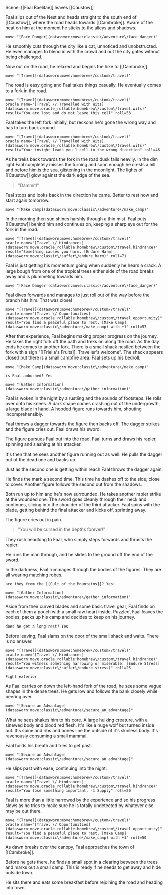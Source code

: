 Scene: [[Faal Baelitae]] leaves [[Caustow]]

Faal slips out of the Nest and heads straight to the south end of [[Caustow]], where the road heads towards [[Cambroke]].
Aware of the heat on him at the moment he sticks to the alleys and shadows. 

```iron-vault-mechanics
move "[Face Danger](datasworn:move:classic\/adventure\/face_danger)"
```



He smoothly cuts through the city like a cat, unnoticed and unobstructed. He even manages to blend in with the crowd and out the city gates without being challenged. 

Now out on the road, he relaxed and begins the hike to [[Cambroke]]. 

```iron-vault-mechanics
move "[Travel](datasworn:move:homebrew\/custom\/travel)"
```

The road is easy going and Faal takes things casually. He eventually comes to a fork in the road. 

```iron-vault-mechanics
move "[Travel](datasworn:move:homebrew\/custom\/travel)"
oracle name="[Travel \/ Travelled with Wits](datasworn:move.oracle_rollable:homebrew\/custom\/travel.wits)" result="You are lost and do not leave this cell" roll=53

```

Faal takes the left fork initially, but reckons he's gone the wrong way and has to turn back around. 

```iron-vault-mechanics
move "[Travel](datasworn:move:homebrew\/custom\/travel)"
oracle name="[Travel \/ Travelled with Wits](datasworn:move.oracle_rollable:homebrew\/custom\/travel.wits)" result="Your insight leads you 1 cell in the wrong direction" roll=46

```

As he treks back towards the fork in the road dusk falls heavily. In the dim light Faal completely misses the turning and soon enough he crests a hill and before him is the sea, glistening in the moonlight. The lights of [[Caustow]] glow against the dark edge of the sea. 

>"Dammit!"

Faal stops and looks back in the direction he came. Better to rest now and start again tomorrow. 

```iron-vault-mechanics
move "[Make Camp](datasworn:move:classic\/adventure\/make_camp)"
```

In the morning then sun shines harshly through a thin mist. Faal puts [[Caustow]] behind him and continues on, keeping a sharp eye out for the fork in the road. 

```iron-vault-mechanics
move "[Travel](datasworn:move:homebrew\/custom\/travel)"
oracle name="[Travel \/ Hindrances](datasworn:move.oracle_rollable:homebrew\/custom\/travel.hindrance)" result="Something causes you harm. [Endure Harm](datasworn:move:classic\/suffer\/endure_harm)" roll=71

```

Faal is just getting his momentum going when suddenly he hears a crack. A large bough from one of the tropical trees either side of the road breaks away and is plummeting towards him.

```iron-vault-mechanics
move "[Face Danger](datasworn:move:classic\/adventure\/face_danger)"
```

Faal dives forwards and manages to just roll out of the way before the branch hits him. That was close!

```iron-vault-mechanics
move "[Travel](datasworn:move:homebrew\/custom\/travel)"
oracle name="[Travel \/ Opportunities](datasworn:move.oracle_rollable:homebrew\/custom\/travel.opportunity)" result="You find a peaceful place to rest. [Make Camp](datasworn:move:classic\/adventure\/make_camp) with +1" roll=57

```

After that experience, Faal begins making proper progress on the journey. He takes the right fork off the path and treks on along the road. As the day ends he comes to another fork. There is a small shack nestled between the fork with a sign "[[Friella's Fruits]]. Traveller's welcome".
The shack appears closed but there is a small campfire area. Faal sets up his bedroll. 

```iron-vault-mechanics
move "[Make Camp](datasworn:move:classic\/adventure\/make_camp)"
```

`is Faal ambushed? Yes`

```iron-vault-mechanics
move "[Gather Information](datasworn:move:classic\/adventure\/gather_information)"
```

Faal is woken in the night by a rustling and the sounds of footsteps. He rolls over onto his knees. A dark shape comes crashing out of the undergrowth, a large blade in hand. A hooded figure runs towards him, shouting incomprehensibly. 

Faal throws a dagger towards the figure then backs off. 
The dagger strikes and the figure cries out. Faal draws his sword. 

The figure pursues Faal out into the road. Faal turns and draws his rapier, spinning and slashing at his attacker. 

It's then that he sees another figure running out as well. He pulls the dagger out of the dead one and backs up. 

Just as the second one is getting within reach Faal throws the dagger again. 

He finds the mark a second time. This time he dashes off to the side, close to cover. Another figure follows the second out from the shadows.

Both run up to him and he's now surrounded. He takes another rapier strike at the wounded one. The sword goes cleanly through their neck and continues, slicing into the shoulder of the third attacker. 
Faal spins with the blade, getting behind the final attacker and kicks off, sprinting away. 

The figure cries out in pain.
>"You will be cursed in the depths forever!"

They rush headlong to Faal, who simply steps forwards and thrusts the rapier. 

He runs the man through, and he slides to the ground off the end of the sword. 

In the darkness, Faal rummages through the bodies of the figures. They are all wearing matching robes.

`are they from the [[Cult of the Mountains]]? Yes!`

```iron-vault-mechanics
move "[Gather Information](datasworn:move:classic\/adventure\/gather_information)"
```

Aside from their curved blades and some basic travel gear, Faal finds on each of them a pouch with a small raw heart inside. Puzzled, Faal leaves the bodies, packs up his camp and decides to keep on his journey. 

`does he get a long rest? Yes`

Before leaving, Faal slams on the door of the small shack and waits. There is no answer.

```iron-vault-mechanics
move "[Travel](datasworn:move:homebrew\/custom\/travel)"
oracle name="[Travel \/ Hindrances](datasworn:move.oracle_rollable:homebrew\/custom\/travel.hindrance)" result="You witness something harrowing or miserable. [Endure Stress](datasworn:move:classic\/suffer\/endure_stress)" roll=25
```

`Fight exterior`

As Faal carries on down the left-hand fork of the road, he sees some vague shapes in the dense trees. He gets low and follows the bank closely while peering over. 

```iron-vault-mechanics
move "[Secure an Advantage](datasworn:move:classic\/adventure\/secure_an_advantage)"
```

What he sees shakes him to his core. A large hulking creature, with a sinewed body and blood red flesh. It's like a huge wolf but turned inside out. It's spine and ribs and bones line the outside of it's skinless body. It's ravenously consuming a small mammal.

Faal holds his breath and tries to get past. 

```iron-vault-mechanics
move "[Secure an Advantage](datasworn:move:classic\/adventure\/secure_an_advantage)"
```

He slips past with ease, continuing into the night. 

```iron-vault-mechanics
move "[Travel](datasworn:move:homebrew\/custom\/travel)"
oracle name="[Travel \/ Hindrances](datasworn:move.oracle_rollable:homebrew\/custom\/travel.hindrance)" result="You lose something important. -1 Supply" roll=20

```

Faal is more than a little harrowed by the experience and so his progress slows as he tries to make sure he is totally undetected by whatever else may be out there. 

```iron-vault-mechanics
move "[Travel](datasworn:move:homebrew\/custom\/travel)"
oracle name="[Travel \/ Opportunities](datasworn:move.oracle_rollable:homebrew\/custom\/travel.opportunity)" result="You find a peaceful place to rest. [Make Camp](datasworn:move:classic\/adventure\/make_camp) with +1" roll=50

```

As dawn breaks over the canopy, Faal approaches the town of [[Cambroke]]. 

Before he gets there, he finds a small spot in a clearing between the trees and marks out a small camp. This is ready if he needs to get away and hide outside town. 

He sits there and eats some breakfast before rejoining the road and heading into town. 

